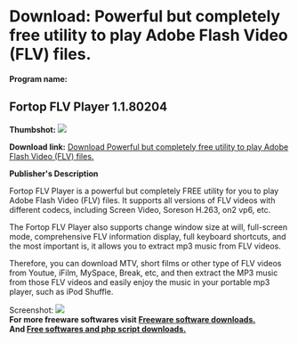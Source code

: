 # Download: Powerful but completely free utility to play Adobe Flash Video (FLV) files.

**Program name:**

## Fortop FLV Player 1.1.80204

  
**Thumbshot:** ![](http://www.freewarefiles.com/screenshot/fortopflvplayer_md.jpg)   
  
**Download link:** [Download Powerful but completely free utility to play Adobe Flash Video (FLV) files.](http://freesoftwares.boysofts.com/Fortop-FLV-Player_program_38370.html)  
  


**Publisher's Description**  
  


Fortop FLV Player is a powerful but completely FREE utility for you to play Adobe Flash Video (FLV) files. It supports all versions of FLV videos with different codecs, including Screen Video, Soreson H.263, on2 vp6, etc. 

The Fortop FLV Player also supports change window size at will, full-screen mode, comprehensive FLV information display, full keyboard shortcuts, and the most important is, it allows you to extract mp3 music from FLV videos. 

Therefore, you can download MTV, short films or other type of FLV videos from Youtue, iFilm, MySpace, Break, etc, and then extract the MP3 music from those FLV videos and easily enjoy the music in your portable mp3 player, such as iPod Shuffle.

  
  
Screenshot: ![](http://www.freewarefiles.com/screenshot/fortopflvplayer.jpg)   
**For more freeware softwares visit [Freeware software downloads.](http://freesoftwares.boysofts.com/)**   
**And [Free softwares and php script downloads.](http://www.boysofts.com/)**
